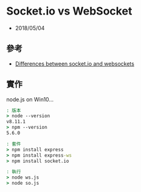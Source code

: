 # Socket.io vs WebSocket
- 2018/05/04

## 參考
- [Differences between socket.io and websockets](https://stackoverflow.com/questions/10112178/differences-between-socket-io-and-websockets?utm_medium=organic&utm_source=google_rich_qa&utm_campaign=google_rich_qa)


## 實作
node.js on Win10...

```cmd
: 版本
> node --version
v8.11.1
> npm --version
5.6.0

: 套件
> npm install express
> npm install express-ws
> npm install socket.io

: 執行
> node ws.js
> node so.js
```